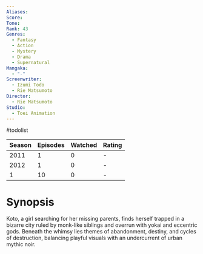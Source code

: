 ```yaml
---
Aliases:
Score:
Tone: 
Rank: 43
Genres:
  - Fantasy
  - Action
  - Mystery
  - Drama
  - Supernatural
Mangaka:
  - "-"
Screenwriter:
  - Izumi Todo
  - Rie Matsumoto
Director:
  - Rie Matsumoto
Studio:
  - Toei Animation
---
```

#todolist 

Season|Episodes|Watched|Rating
---|---|---|---
2011|1|0|-
2012|1|0|-
1|10|0|-
# Synopsis
Koto, a girl searching for her missing parents, finds herself trapped in a bizarre city ruled by monk-like siblings and overrun with yokai and eccentric gods. Beneath the whimsy lies themes of abandonment, destiny, and cycles of destruction, balancing playful visuals with an undercurrent of urban mythic noir.